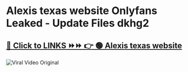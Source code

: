 
 # Alexis texas website Onlyfans Leaked - Update Files dkhg2

## <h2><a href="https://clipsfans.com/Alexis_texas_website&ref=git">🔗 Click to LINKS ⏩⏩ 👉 🟢 Alexis texas website </a></h2>

<a href="https://clipsfans.com/Alexis_texas_website&ref=git" rel="nofollow" data-target="animated-image.originalLink"><img src="https://i.ibb.co.com/xMMVF88/686577567.gif" alt="Viral Video Original" style="max-width: 100%; display: inline-block;" data-target="animated-image.originalImage"></a>

